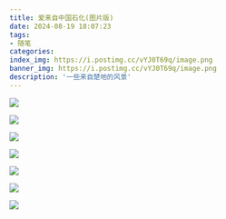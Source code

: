 ```yaml
---
title: 爱来自中国石化(图片版)
date: 2024-08-19 18:07:23
tags:
- 随笔
categories:
index_img: https://i.postimg.cc/vYJ0T69q/image.png
banner_img: https://i.postimg.cc/vYJ0T69q/image.png
description: '一些来自楚地的风景'
---
```


![](https://i.postimg.cc/6WVN9w4v/20240819-143131.jpg)

![](https://i.postimg.cc/zDJYvMTP/20240819-145633.jpg)

![](https://i.postimg.cc/KFF20KCr/20240819-150459.jpg)

![](https://i.postimg.cc/JMrRzyq4/IMG-20240813-101851.jpg)

![](https://i.postimg.cc/66wtRTxc/IMG-20240813-102431.jpg)

![](https://i.postimg.cc/TdnTpgFh/IMG-20240813-101650.jpg)

![](https://i.postimg.cc/8NZNJ1Kd/IMG-20240815-121109.jpg)


